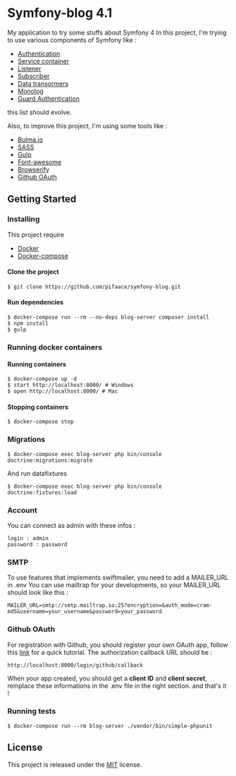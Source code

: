 # Symfony-blog 4.1

My application to try some stuffs about Symfony 4
In this project, I'm trying to use various components of Symfony like :
* [Authentication](https://symfony.com/doc/current/security.html)
* [Service container](http://symfony.com/doc/current/service_container.html)
* [Listener](http://symfony.com/doc/current/doctrine/event_listeners_subscribers.html#creating-the-listener-class)
* [Subscriber](http://symfony.com/doc/current/doctrine/event_listeners_subscribers.html)
* [Data transormers](https://symfony.com/doc/current/form/data_transformers.html)
* [Monolog](https://symfony.com/doc/current/logging.html)
* [Guard Authentication](https://symfony.com/doc/current/security/guard_authentication.html)

this list should evolve.

Also, to improve this project, I'm using some tools like :
* [Bulma.io](https://bulma.io/)
* [SASS](http://sass-lang.com/documentation/file.SASS_REFERENCE.html)
* [Gulp](https://github.com/gulpjs/gulp/blob/master/docs/API.md)
* [Font-awesome](http://fontawesome.io/)
* [Browserify](http://browserify.org/)
* [Github OAuth](https://developer.github.com/apps/building-oauth-apps/authorizing-oauth-apps/)


## Getting Started

### Installing

This project require 
* [Docker](https://docs.docker.com/)
* [Docker-compose](https://docs.docker.com/compose/)

#### Clone the project
```
$ git clone https://github.com/pifaace/symfony-blog.git
```

#### Run dependencies
```
$ docker-compose run --rm --no-deps blog-server composer install
$ npm install
$ gulp
```

### Running docker containers

#### Running containers
```
$ docker-compose up -d
$ start http://localhost:8000/ # Windows
$ open http://localhost:8000/ # Mac
```

#### Stopping containers
```
$ docker-compose stop
```

### Migrations

```
$ docker-compose exec blog-server php bin/console doctrine:migrations:migrate
```

And run datafixtures

```
$ docker-compose exec blog-server php bin/console doctrine:fixtures:load
```

### Account
You can connect as admin with these infos :

```
login : admin
password : password
```

### SMTP
To use features that implements swiftmailer, you need to add a MAILER_URL in .env
You can use mailtrap for your developments, so your MAILER_URL should look like this :
```
MAILER_URL=smtp://smtp.mailtrap.io:25?encryption=&auth_mode=cram-md5&username=your_username&password=your_password
```

### Github OAuth
For registration with Github, you should register your own OAuth app, follow 
this [link](https://developer.github.com/apps/building-github-apps/creating-a-github-app/) for a quick tutorial.
The authorization callback URL should be :
```
http://localhost:8000/login/github/callback
```
When your app created, you should get a __client ID__ and __client secret__, 
remplace these informations in the .env file in the right section.
and that's it !

### Running tests
```
$ docker-compose run --rm blog-server ./vendor/bin/simple-phpunit
```

##  License
This project is released under the [MIT](https://opensource.org/licenses/MIT) license.

